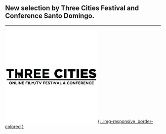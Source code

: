 ## New selection by Three Cities Festival and Conference Santo Domingo.

---

[![Three Cities](assets/img/tc.jpg){: .img-responsive .border-colored }](http://threecitiesfest.ventsmagazine.com/wp/)
